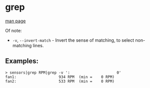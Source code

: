 # grep

[man page](https://man7.org/linux/man-pages/man1/grep.1.html)

Of note:

* `-v`, `--invert-match` - Invert the sense of matching, to select
non-matching lines.

## Examples:

```
> sensors|grep RPM|grep -v ':                     0'
fan1:                   934 RPM  (min =    0 RPM)
fan2:                   533 RPM  (min =    0 RPM)
```
